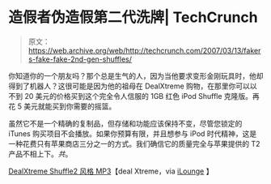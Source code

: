 # 造假者伪造假第二代洗牌| TechCrunch

> 原文：<https://web.archive.org/web/http://techcrunch.com/2007/03/13/fakers-fake-fake-2nd-gen-shuffles/>

你知道你的一个朋友吗？那个总是生气的人，因为当他要求变形金刚玩具时，他却得到了机器人？这很可能是因为他的祖母在 DealXtreme 购物，在那里你可以以不到 20 美元的价格买到这个完全令人信服的 1GB 红色 iPod Shuffle 克隆版。再花 5 美元就能买到你需要的摇篮。

虽然它不是一个精确的复制品，但存储和功能应该保持不变，尽管您锁定的 iTunes 购买项目不会播放。如果你预算有限，并且想参与 iPod 时代精神，这是一种花费只有苹果商店三分之一的方式。我们确信它的质量完全与苹果提供的 T2 产品不相上下。*共*。

[DealXtreme Shuffle2 风格 MP3](https://web.archive.org/web/20150929112450/http://www.dealextreme.com/details.dx/sku.2128)【deal Xtreme，via [iLounge](https://web.archive.org/web/20150929112450/http://ilounge.com/index.php/news/comments/2g-ipod-shuffle-knock-off-being-sold/) 】